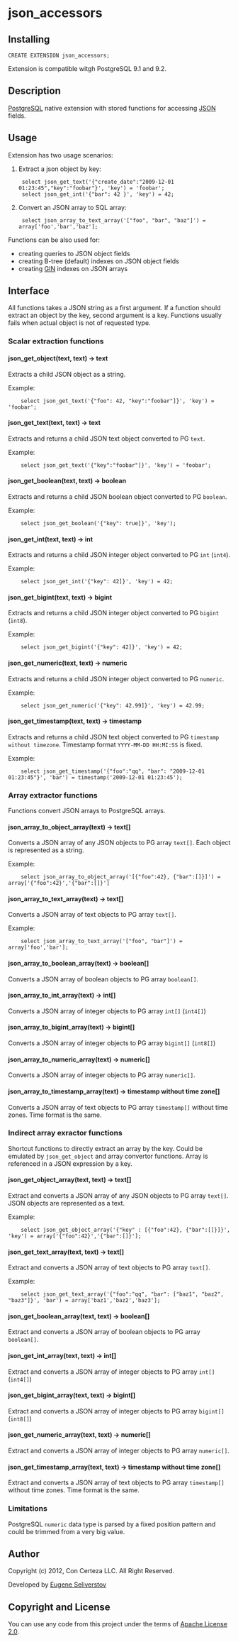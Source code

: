 json_accessors
==============

Installing
----------

    CREATE EXTENSION json_accessors;

Extension is compatible witgh PostgreSQL 9.1 and 9.2.

Description
-----------

[PostgreSQL](http://www.postgresql.org/) native extension with stored functions for accessing [JSON](http://www.json.org/) fields.

Usage
-----

Extension has two usage scenarios:

1. Extract a json object by key:

        select json_get_text('{"create_date":"2009-12-01 01:23:45","key":"foobar"}', 'key') = 'foobar';
        select json_get_int('{"bar": 42 }', 'key') = 42;

2. Convert an JSON array to SQL array:

        select json_array_to_text_array('["foo", "bar", "baz"]') = array['foo','bar','baz'];

Functions can be also used for:

 - creating queries to JSON object fields
 - creating B-tree (default) indexes on JSON object fields 
 - creating [GIN](http://www.postgresql.org/docs/9.1/static/gin.html) indexes on JSON arrays

Interface
---------

All functions takes a JSON string as a first argument.
If a function should extract an object by the key, second
argument is a key.
Functions usually fails when actual object is not of requested type.

### Scalar extraction functions ###

#### json_get_object(text, text) -> text

Extracts a child JSON object as a string.

Example:

        select json_get_text('{"foo": 42, "key":"foobar"]}', 'key') = 'foobar';

#### json_get_text(text, text) -> text

Extracts and returns a child JSON text object converted to PG `text`. 

Example:

        select json_get_text('{"key":"foobar"]}', 'key') = 'foobar';

#### json_get_boolean(text, text) -> boolean

Extracts and returns a child JSON boolean object converted to PG `boolean`.

Example:

        select json_get_boolean('{"key": true]}', 'key');

#### json_get_int(text, text) -> int

Extracts and returns a child JSON integer object converted to PG `int` (`int4`). 

Example:

        select json_get_int('{"key": 42]}', 'key') = 42;

#### json_get_bigint(text, text) -> bigint

Extracts and returns a child JSON integer object converted to PG `bigint` (`int8`). 

Example:

        select json_get_bigint('{"key": 42]}', 'key') = 42;

#### json_get_numeric(text, text) -> numeric

Extracts and returns a child JSON integer object converted to PG `numeric`. 

Example:

        select json_get_numeric('{"key": 42.99]}', 'key') = 42.99;

#### json_get_timestamp(text, text) -> timestamp

Extracts and returns a child JSON text object converted to PG `timestamp without timezone`. 
Timestamp format `YYYY-MM-DD HH:MI:SS` is fixed.

Example:

        select json_get_timestamp('{"foo":"qq", "bar": "2009-12-01 01:23:45"}', 'bar') = timestamp('2009-12-01 01:23:45');



### Array extractor functions ###

Functions convert JSON arrays to PostgreSQL arrays.

#### json_array_to_object_array(text) -> text[]

Converts a JSON array of any JSON objects to PG array `text[]`. Each object is represented as a string.

Example:

        select json_array_to_object_array('[{"foo":42}, {"bar":[]}]') = array['{"foo":42}','{"bar":[]}']


#### json_array_to_text_array(text) -> text[]

Converts a JSON array of text objects to PG array `text[]`. 

Example:

        select json_array_to_text_array('["foo", "bar"]') = array['foo','bar'];

#### json_array_to_boolean_array(text) -> boolean[]

Converts a JSON array of boolean objects to PG array `boolean[]`. 

#### json_array_to_int_array(text) -> int[]

Converts a JSON array of integer objects to PG array `int[]` (`int4[]`)

#### json_array_to_bigint_array(text) -> bigint[]

Converts a JSON array of integer objects to PG array `bigint[]` (`int8[]`) 

#### json_array_to_numeric_array(text) -> numeric[]

Converts a JSON array of integer objects to PG array `numeric[]`. 

#### json_array_to_timestamp_array(text) -> timestamp without time zone[]

Converts a JSON array of text objects to PG array `timestamp[]` without time zones.
Time format is the same.


### Indirect array exractor functions ###

Shortcut functions to directly extract an array by the key.
Could be emulated by `json_get_object` and array convertor functions.
Array is referenced in a JSON expression by a key.

#### json_get_object_array(text, text) -> text[]

Extract and converts a JSON array of any JSON objects to PG array `text[]`. JSON objects are represented as a text.

Example:

        select json_get_object_array('{"key" : [{"foo":42}, {"bar":[]}]}', 'key') = array['{"foo":42}','{"bar":[]}'];

#### json_get_text_array(text, text) -> text[]

Extract and converts a JSON array of text objects to PG array `text[]`. 

Example:

        select json_get_text_array('{"foo":"qq", "bar": ["baz1", "baz2", "baz3"]}', 'bar') = array['baz1','baz2','baz3'];

#### json_get_boolean_array(text, text) -> boolean[]

Extract and converts a JSON array of boolean objects to PG array `boolean[]`. 

#### json_get_int_array(text, text) -> int[]

Extract and converts a JSON array of integer objects to PG array `int[]` (`int4[]`)

#### json_get_bigint_array(text, text) -> bigint[]

Extract and converts a JSON array of integer objects to PG array `bigint[]` (`int8[]`) 

#### json_get_numeric_array(text, text) -> numeric[]

Extract and converts a JSON array of integer objects to PG array `numeric[]`. 

#### json_get_timestamp_array(text, text) -> timestamp without time zone[]

Extract and converts a JSON array of text objects to PG array `timestamp[]` without time zones.
Time format is the same.

### Limitations ###

PostgreSQL `numeric` data type is parsed by a fixed position pattern and could be trimmed from a very big value.

Author
------

Copyright (c) 2012, Con Certeza LLC. All Right Reserved.

Developed by [Eugene Seliverstov](theirix@concerteza.ru)

Copyright and License
---------------------

You can use any code from this project under the terms of [Apache License 2.0](http://www.apache.org/licenses/LICENSE-2.0).
